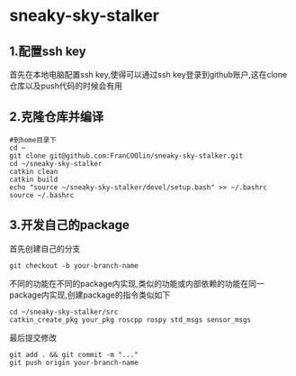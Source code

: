 # sneaky-sky-stalker
## 1.配置ssh key
首先在本地电脑配置ssh key,使得可以通过ssh key登录到github账户,这在clone仓库以及push代码的时候会有用
## 2.克隆仓库并编译
```shell
#到home目录下
cd ~
git clone git@github.com:FranCOOlin/sneaky-sky-stalker.git
cd ~/sneaky-sky-stalker
catkin clean
catkin build
echo "source ~/sneaky-sky-stalker/devel/setup.bash" >> ~/.bashrc
source ~/.bashrc
```
## 3.开发自己的package
首先创建自己的分支
```shell
git checkout -b your-branch-name
```
不同的功能在不同的package内实现,类似的功能或内部依赖的功能在同一package内实现,创建package的指令类似如下
```shell
cd ~/sneaky-sky-stalker/src
catkin_create_pkg your_pkg roscpp rospy std_msgs sensor_msgs
```
最后提交修改
```shell
git add . && git commit -m "..."
git push origin your-branch-name
```
